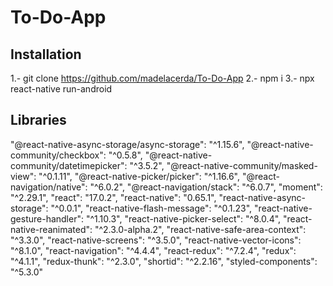 # To-Do-App

Installation
-------------------------------------------------------
1.- git clone https://github.com/madelacerda/To-Do-App
2.- npm i
3.- npx react-native run-android

Libraries
-------------------------------------------------------
 "@react-native-async-storage/async-storage": "^1.15.6",
    "@react-native-community/checkbox": "^0.5.8",
    "@react-native-community/datetimepicker": "^3.5.2",
    "@react-native-community/masked-view": "^0.1.11",
    "@react-native-picker/picker": "^1.16.6",
    "@react-navigation/native": "^6.0.2",
    "@react-navigation/stack": "^6.0.7",
    "moment": "^2.29.1",
    "react": "17.0.2",
    "react-native": "0.65.1",
    "react-native-async-storage": "^0.0.1",
    "react-native-flash-message": "^0.1.23",
    "react-native-gesture-handler": "^1.10.3",
    "react-native-picker-select": "^8.0.4",
    "react-native-reanimated": "^2.3.0-alpha.2",
    "react-native-safe-area-context": "^3.3.0",
    "react-native-screens": "^3.5.0",
    "react-native-vector-icons": "^8.1.0",
    "react-navigation": "^4.4.4",
    "react-redux": "^7.2.4",
    "redux": "^4.1.1",
    "redux-thunk": "^2.3.0",
    "shortid": "^2.2.16",
    "styled-components": "^5.3.0"
